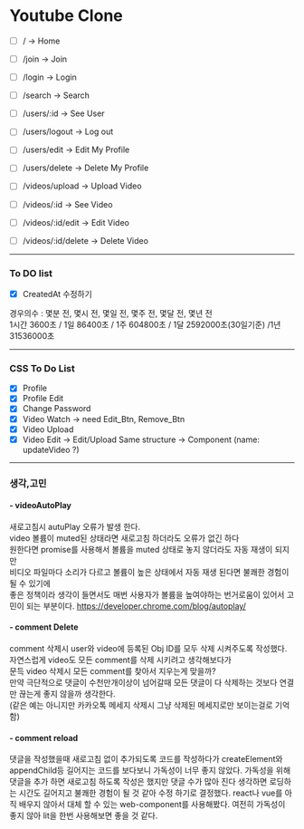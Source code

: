 # Youtube Clone

- [ ] / -> Home
- [ ] /join -> Join
- [ ] /login -> Login
- [ ] /search -> Search

- [ ] /users/:id -> See User
- [ ] /users/logout -> Log out
- [ ] /users/edit -> Edit My Profile
- [ ] /users/delete -> Delete My Profile

- [ ] /videos/upload -> Upload Video
- [ ] /videos/:id -> See Video
- [ ] /videos/:id/edit -> Edit Video
- [ ] /videos/:id/delete -> Delete Video

---

### To DO list

- [x] CreatedAt 수정하기

경우의수 : 몇분 전, 몇시 전, 몇일 전, 몇주 전, 몇달 전, 몇년 전  
1시간 3600초 / 1일 86400초 / 1주 604800초 / 1달 2592000초(30일기준) /1년 31536000초

---

### CSS To Do List

- [x] Profile
- [x] Profile Edit
- [x] Change Password
- [x] Video Watch -> need Edit_Btn, Remove_Btn
- [x] Video Upload
- [x] Video Edit -> Edit/Upload Same structure -> Component (name: updateVideo ?)

---

### 생각,고민

#### - videoAutoPlay

새로고침시 autuPlay 오류가 발생 한다.  
video 볼륨이 muted된 상태라면 새로고침 하더라도 오류가 없긴 하다  
원한다면 promise를 사용해서 볼륨을 muted 상태로 놓지 않더라도 자동 재생이 되지만  
비디오 파일마다 소리가 다르고 볼륨이 높은 상태에서 자동 재생 된다면 불쾌한 경험이 될 수 있기에  
좋은 정책이라 생각이 들면서도 매번 사용자가 볼륨을 높여야하는 번거로움이 있어서 고민이 되는 부분이다.
https://developer.chrome.com/blog/autoplay/

#### - comment Delete

comment 삭제시 user와 video에 등록된 Obj ID를 모두 삭제 시켜주도록 작성했다.  
자연스럽게 video도 모든 comment를 삭제 시키려고 생각해보다가  
문득 video 삭제시 모든 comment를 찾아서 지우는게 맞을까?  
만약 극단적으로 댓글이 수천만개이상이 넘어갈때 모든 댓글이 다 삭제하는 것보다 연결만 끊는게 좋지 않을까 생각한다.  
(같은 예는 아니지만 카카오톡 메세지 삭제시 그냥 삭제된 메세지로만 보이는걸로 기억함)

#### - comment reload

댓글을 작성했을때 새로고침 없이 추가되도록 코드를 작성하다가 createElement와 appendChild등 길어지는 코드를 보다보니 가독성이 너무 좋지 않았다. 가독성을 위해 댓글을 추가 하면 새로고침 하도록 작성은 했지만 댓글 수가 많아 진다 생각하면 로딩하는 시간도 길어지고 불쾌한 경험이 될 것 같아 수정 하기로 결정했다. react나 vue를 아직 배우지 않아서 대체 할 수 있는 web-component를 사용해봤다. 여전히 가독성이 좋지 않아 lit을 한번 사용해보면 좋을 것 같다.
